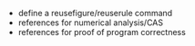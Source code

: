 - define a reusefigure/reuserule command
- references for numerical analysis/CAS
- references for proof of program correctness